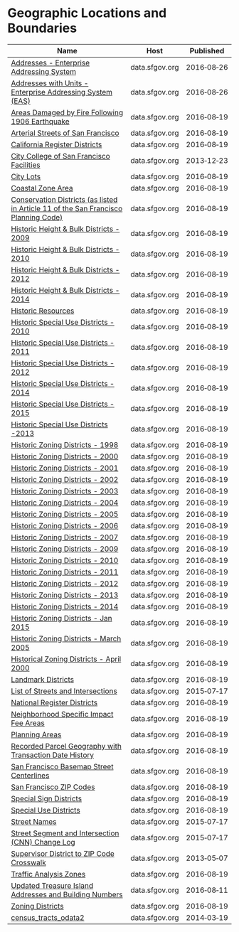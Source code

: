 # Geographic Locations and Boundaries

Name | Host | Published
---- | ---- | ---------
[Addresses - Enterprise Addressing System](../datasets/sr5d-tnui.md) | data.sfgov.org | 2016&#x2011;08&#x2011;26
[Addresses with Units - Enterprise Addressing System (EAS)](../datasets/dxjs-vqsy.md) | data.sfgov.org | 2016&#x2011;08&#x2011;26
[Areas Damaged by Fire Following 1906 Earthquake](../datasets/yk2r-b4e8.md) | data.sfgov.org | 2016&#x2011;08&#x2011;19
[Arterial Streets of San Francisco](../datasets/gnsq-9x5h.md) | data.sfgov.org | 2016&#x2011;08&#x2011;19
[California Register Districts](../datasets/8jmc-fmem.md) | data.sfgov.org | 2016&#x2011;08&#x2011;19
[City College of San Francisco Facilities](../datasets/5wzj-8s9b.md) | data.sfgov.org | 2013&#x2011;12&#x2011;23
[City Lots](../datasets/45et-ht7c.md) | data.sfgov.org | 2016&#x2011;08&#x2011;19
[Coastal Zone Area](../datasets/v4ev-mbum.md) | data.sfgov.org | 2016&#x2011;08&#x2011;19
[Conservation Districts (as listed in Article 11 of the San Francisco Planning Code)](../datasets/wfz6-yn2b.md) | data.sfgov.org | 2016&#x2011;08&#x2011;19
[Historic Height & Bulk Districts - 2009](../datasets/thsi-uh4u.md) | data.sfgov.org | 2016&#x2011;08&#x2011;19
[Historic Height & Bulk Districts - 2010](../datasets/ti28-5szz.md) | data.sfgov.org | 2016&#x2011;08&#x2011;19
[Historic Height & Bulk Districts - 2012](../datasets/u3m4-4qjy.md) | data.sfgov.org | 2016&#x2011;08&#x2011;19
[Historic Height & Bulk Districts - 2014](../datasets/6h9b-eksg.md) | data.sfgov.org | 2016&#x2011;08&#x2011;19
[Historic Resources](../datasets/mea5-sr74.md) | data.sfgov.org | 2016&#x2011;08&#x2011;19
[Historic Special Use Districts - 2010](../datasets/kmx9-ph84.md) | data.sfgov.org | 2016&#x2011;08&#x2011;19
[Historic Special Use Districts - 2011](../datasets/st6c-ij8w.md) | data.sfgov.org | 2016&#x2011;08&#x2011;19
[Historic Special Use Districts - 2012](../datasets/9d9m-eyy3.md) | data.sfgov.org | 2016&#x2011;08&#x2011;19
[Historic Special Use Districts - 2014](../datasets/uihu-8bih.md) | data.sfgov.org | 2016&#x2011;08&#x2011;19
[Historic Special Use Districts - 2015](../datasets/et47-hd49.md) | data.sfgov.org | 2016&#x2011;08&#x2011;19
[Historic Special Use Districts -2013](../datasets/r6jz-e8rw.md) | data.sfgov.org | 2016&#x2011;08&#x2011;19
[Historic Zoning Districts - 1998](../datasets/aypm-4d84.md) | data.sfgov.org | 2016&#x2011;08&#x2011;19
[Historic Zoning Districts - 2000](../datasets/aksh-67x3.md) | data.sfgov.org | 2016&#x2011;08&#x2011;19
[Historic Zoning Districts - 2001](../datasets/pdvd-w2q4.md) | data.sfgov.org | 2016&#x2011;08&#x2011;19
[Historic Zoning Districts - 2002](../datasets/ftvx-vtyc.md) | data.sfgov.org | 2016&#x2011;08&#x2011;19
[Historic Zoning Districts - 2003](../datasets/kspe-fmej.md) | data.sfgov.org | 2016&#x2011;08&#x2011;19
[Historic Zoning Districts - 2004](../datasets/f883-k722.md) | data.sfgov.org | 2016&#x2011;08&#x2011;19
[Historic Zoning Districts - 2005](../datasets/u8bf-s4hg.md) | data.sfgov.org | 2016&#x2011;08&#x2011;19
[Historic Zoning Districts - 2006](../datasets/v9w2-c8v7.md) | data.sfgov.org | 2016&#x2011;08&#x2011;19
[Historic Zoning Districts - 2007](../datasets/rxim-5dpc.md) | data.sfgov.org | 2016&#x2011;08&#x2011;19
[Historic Zoning Districts - 2009](../datasets/u4br-5hb8.md) | data.sfgov.org | 2016&#x2011;08&#x2011;19
[Historic Zoning Districts - 2010](../datasets/w3j2-4hed.md) | data.sfgov.org | 2016&#x2011;08&#x2011;19
[Historic Zoning Districts - 2011](../datasets/by3b-5pje.md) | data.sfgov.org | 2016&#x2011;08&#x2011;19
[Historic Zoning Districts - 2012](../datasets/9xqx-n98b.md) | data.sfgov.org | 2016&#x2011;08&#x2011;19
[Historic Zoning Districts - 2013](../datasets/manb-7mxp.md) | data.sfgov.org | 2016&#x2011;08&#x2011;19
[Historic Zoning Districts - 2014](../datasets/jn35-yfmd.md) | data.sfgov.org | 2016&#x2011;08&#x2011;19
[Historic Zoning Districts - Jan 2015](../datasets/utj8-tgqr.md) | data.sfgov.org | 2016&#x2011;08&#x2011;19
[Historic Zoning Districts - March 2005](../datasets/d7vm-pqzv.md) | data.sfgov.org | 2016&#x2011;08&#x2011;19
[Historical Zoning Districts - April 2000](../datasets/prs8-k8k3.md) | data.sfgov.org | 2016&#x2011;08&#x2011;19
[Landmark Districts](../datasets/vnrd-fpg7.md) | data.sfgov.org | 2016&#x2011;08&#x2011;19
[List of Streets and Intersections](../datasets/pu5n-qu5c.md) | data.sfgov.org | 2015&#x2011;07&#x2011;17
[National Register Districts](../datasets/gb96-vq8h.md) | data.sfgov.org | 2016&#x2011;08&#x2011;19
[Neighborhood Specific Impact Fee Areas](../datasets/5wzi-cte2.md) | data.sfgov.org | 2016&#x2011;08&#x2011;19
[Planning Areas](../datasets/wf35-y6fh.md) | data.sfgov.org | 2016&#x2011;08&#x2011;19
[Recorded Parcel Geography with Transaction Date History](../datasets/3iun-6we5.md) | data.sfgov.org | 2016&#x2011;08&#x2011;19
[San Francisco Basemap Street Centerlines](../datasets/7hfy-8sz8.md) | data.sfgov.org | 2016&#x2011;08&#x2011;19
[San Francisco ZIP Codes](../datasets/srq6-hmpi.md) | data.sfgov.org | 2016&#x2011;08&#x2011;19
[Special Sign Districts](../datasets/db79-dvnt.md) | data.sfgov.org | 2016&#x2011;08&#x2011;19
[Special Use Districts](../datasets/hiu7-bvqk.md) | data.sfgov.org | 2016&#x2011;08&#x2011;19
[Street Names](../datasets/6d9h-4u5v.md) | data.sfgov.org | 2015&#x2011;07&#x2011;17
[Street Segment and Intersection (CNN) Change Log](../datasets/amiw-iisi.md) | data.sfgov.org | 2015&#x2011;07&#x2011;17
[Supervisor District to ZIP Code Crosswalk](../datasets/v22h-ujnv.md) | data.sfgov.org | 2013&#x2011;05&#x2011;07
[Traffic Analysis Zones](../datasets/j4sj-j2nf.md) | data.sfgov.org | 2016&#x2011;08&#x2011;19
[Updated Treasure Island Addresses and Building Numbers](../datasets/ghba-upwh.md) | data.sfgov.org | 2016&#x2011;08&#x2011;11
[Zoning Districts](../datasets/8br2-hhp3.md) | data.sfgov.org | 2016&#x2011;08&#x2011;19
[census_tracts_odata2](../datasets/8mm5-z8i7.md) | data.sfgov.org | 2014&#x2011;03&#x2011;19

